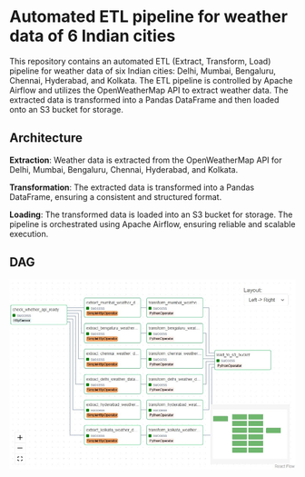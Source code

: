 # Automated ETL pipeline for weather data of 6 Indian cities

This repository contains an automated ETL (Extract, Transform, Load) pipeline for weather data of six Indian cities: Delhi, Mumbai, Bengaluru, Chennai, Hyderabad, and Kolkata. The ETL pipeline is controlled by Apache Airflow and utilizes the OpenWeatherMap API to extract weather data. The extracted data is transformed into a Pandas DataFrame and then loaded onto an S3 bucket for storage.

## Architecture
**Extraction**: Weather data is extracted from the OpenWeatherMap API for Delhi, Mumbai, Bengaluru, Chennai, Hyderabad, and Kolkata.

**Transformation**: The extracted data is transformed into a Pandas DataFrame, ensuring a consistent and structured format.

**Loading**: The transformed data is loaded into an S3 bucket for storage.
The pipeline is orchestrated using Apache Airflow, ensuring reliable and scalable execution.

## DAG
![DAG Architecture](dag.jpg)